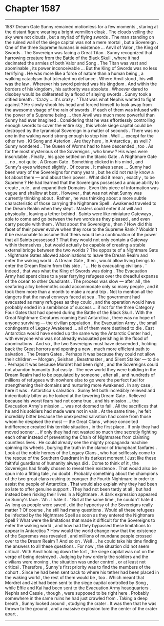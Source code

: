 
# Chapter 1587


---

1587 Dream Gate
Sunny remained motionless for a few moments , staring at the distant figure wearing a bright vermilion cloak .
The clouds veiling the sky were not clouds , but a myriad of flying swords . The man standing on the ruined wall of the siege capital was not a mere mortal , but a Sovereign .
One of the three Supreme humans in existence …
Anvil of Valor , the King of Swords .
The Sovereign was facing a Great Titan . Sunny recognized that harrowing creature from the Battle of the Black Skull , where it had decimated the armies of both Valor and Song . The Titan was vast and abominable , its power inconceivable …
But the King of Swords was no less terrifying .
He was more like a force of nature than a human being , a walking cataclysm that tolerated no defiance . Where Anvil stood , his will was the law . Wherever his sword pointed was his kingdom .
And within the borders of his kingdom , his authority was absolute .
Whoever dared to disobey would be obliterated by a flood of slaying swords .
Sunny took a stifled breath .
'Crazy … it's crazy . '
That was what Nephis wanted to fight against ?
He slowly shook his head and forced himself to look away from the awesome visage of the rain of swords . If each of them was infused with the power of a Supreme being … then Anvil was much more powerful than Sunny had ever imagined .
Considering that he was effortlessly controlling enough swords to cover the entire sky , this whole siege capital could be destroyed by the tyrannical Sovereign in a matter of seconds . There was no one in the waking world strong enough to stop him .
Well … except for the other two . Ki Song and Asterion .
Are they here , in Antarctica , as well ?
Sunny wondered . The Queen of Worms had to have descended , too . As for the most mysterious of the Sovereigns , who knew ? His ways were inscrutable .
Finally , his gaze settled on the titanic Gate .
A Nightmare Gate … no , not quite .
A Dream Gate .
Something clicked in his mind , and Sunny's eyes widened slightly .
Of course . It makes sense …
Sunny had been wary of the Sovereigns for many years , but he did not really know a lot about them — and about their power . What did it mean , exactly , to be Supreme ? He had learned that the Sovereigns possessed a unique ability to create , rule , and expand their Domains . Even this piece of information was vague and shallow at best .
However , that was not what Sunny was currently thinking about .
Rather , he was thinking about a more subtle characteristic of those carrying the Nightmare Spell .
Awakened traveled to the Dream Realm when they slept . Masters could enter it at will and physically , leaving a tether behind . Saints were like miniature Gateways , able to come and go between the two words as they pleased , and even carry people with them .
What about the Sovereigns , then ? How did this facet of their power evolve when they rose to the Supreme Rank ?
Wouldn't it be reasonable to assume that theirs would be a continuation of the power that all Saints possessed ? That they would not only contain a Gateway within themselves , but would actually be capable of creating a stable external bridge between the two worlds ?
The opposite of a Nightmare Gate . Nightmare Gates allowed abominations to leave the Dream Realm and enter the waking world . A Dream Gate , then , would allow living beings to enter the Dream Realm from this side .
' ... He is evacuating civilians . '
Indeed , that was what the King of Swords was doing . The Evacuation Army had spent close to a year ferrying refugees over the dreadful expanse of the ocean to other Quadrants . The process was slow — after all , the seafaring alloy behemoths could accommodate only so many people , and it took them more than a month to make a round trip .
Not to mention all the dangers that the naval convoys faced at sea .
The government had evacuated as many refugees as they could , and the operation would have probably ended in a semblance of success … if not for the three Category Four Gates that had opened during the Battle of the Black Skull . With the Great Nightmare Creatures roaming East Antarctica , there was no hope of anyone surviving — the civilian population , the Evacuation Army , the small contingents of Legacy Awakened … all of them were destined to die .
East Antarctica would have ended up the same way the Antarctic Center had , with everyone who was not already evacuated perishing in the flood of abominations .
And so , the two Sovereigns must have descended , holding back the Great horrors and opening a new , much more efficient path to salvation . The Dream Gates .
Perhaps it was because they could not allow their children — Morgan , Seishan , Beastmaster , and Silent Stalker — to die .
Perhaps it was because Mordret had been right , and the Sovereigns could not abandon humanity that easily . The new world they were building in the Dream Realm had to be populated by someone , after all , and hundreds of millions of refugees with nowhere else to go were the perfect fuel for strengthening their domains and nurturing more Awakened .
In any case , here it was .
Antarctica's salvation .
Sunny felt both incredibly relieved and indecribably bitter as he looked at the towering Dream Gate . Relieved because his worst fears had not come true , and his mission … the Evacuation Army's mission … was not doomed to fail . All the sacrifices that he and his soldiers had made were not in vain .
At the same time , he felt incredibly bitter because the unexpected salvation had come from those whom he despised the most — the Great Clans , whose conceited indifference created this terrible situation , in the first place .
If only they had moved sooner … if only they had not wasted so much time secretly fighting each other instead of preventing the Chain of Nightmares from claiming countless lives .
He could already see the mighty propaganda machine spinning its wheels , burying the truth in the clamor of triumphant fanfares . Look at the noble heroes of the Legacy Clans , who had selflessly come to the rescue of the Southern Quadrant in its darkest moment ! Just like these faithful guardians of humanity always did .
Come to think of it , the Sovereigns had finally chosen to reveal their existence . That would also be spun into a fitting tale , no doubt . Probably something about the champions of the two great clans rushing to conquer the Fourth Nightmare in order to assist the people of Antarctica . That would also explain why they had been so late to offer genuine support .
They had not been tardy at all , but had instead been risking their lives in a Nightmare .
A dark expression appeared on Sunny's face .
'Ah . I hate it . '
But at the same time , he couldn't hate it . As long as people were saved , did the hypocrisy of the Sovereigns really matter ?
Of course , he still had many questions . Would all these refugees be infected by the Nightmare Spell as soon as they entered the Nightmare Spell ? What were the limitations that made it difficult for the Sovereigns to enter the waking world , and how had they bypassed these limitations to appear in Antarctica ?
How would the world change now that the existence of the Supremes was revealed , and millions of mundane people crossed over to the Dream Realm ?
And so on .
Well … he could take his time finding the answers to all these questions .
For now , the situation did not seem critical . With Anvil holding down the fort , the siege capital was not on the verge of being destroyed . Judging by how orderly the soldiers and the civilians were moving , the situation was under control , or at least not critical . Therefore , Sunny's first priority was to find the members of the cohort .
Since he had been sent back to where his tether had been placed in the waking world , the rest of them would be , too . Which meant that Mordret and Jet had been sent to the siege capital controlled by Song , while Effie and Kai had been sent to the Evacuation Army headquarters .
Nephis and Cassie , though , were supposed to be right here . Probably somewhere in the same ruins he had just crawled from .
Taking a deep breath , Sunny looked around , studying the crater .
It was then that he was thrown to the ground , and a massive explosion tore the center of the crater apart .

---

